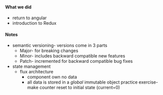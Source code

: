 #### What we did
- return to angular
- introduction to Redux

#### Notes
- semantic versioning- versions come in 3 parts
	- Major- for breaking changes
	- Minor- includes backward compatible new features
	- Patch- incremented for backward compatible bug fixes
- state management
	- flux architecture
		- component own no data
		- all data is stored in a *global* immutable object
practice exercise- make counter reset to initial state (current=0)